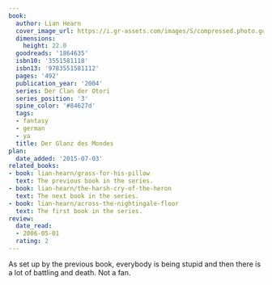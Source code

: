 ```yaml
---
book:
  author: Lian Hearn
  cover_image_url: https://i.gr-assets.com/images/S/compressed.photo.goodreads.com/books/1370811227l/1864635.jpg
  dimensions:
    height: 22.0
  goodreads: '1864635'
  isbn10: '3551581118'
  isbn13: '9783551581112'
  pages: '492'
  publication_year: '2004'
  series: Der Clan der Otori
  series_position: '3'
  spine_color: '#84627d'
  tags:
  - fantasy
  - german
  - ya
  title: Der Glanz des Mondes
plan:
  date_added: '2015-07-03'
related_books:
- book: lian-hearn/grass-for-his-pillow
  text: The previous book in the series.
- book: lian-hearn/the-harsh-cry-of-the-heron
  text: The next book in the series.
- book: lian-hearn/across-the-nightingale-floor
  text: The first book in the series.
review:
  date_read:
  - 2006-05-01
  rating: 2
---
```


As set up by the previous book, everybody is being stupid and then there is a lot of battling and death. Not a fan.
